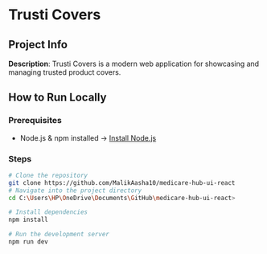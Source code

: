 # Trusti Covers

## Project Info

**Description**: Trusti Covers is a modern web application for showcasing and managing trusted product covers.

## How to Run Locally

### Prerequisites

- Node.js & npm installed → [Install Node.js](https://nodejs.org/)

### Steps

```sh
# Clone the repository
git clone https://github.com/MalikAasha10/medicare-hub-ui-react
# Navigate into the project directory
cd C:\Users\HP\OneDrive\Documents\GitHub\medicare-hub-ui-react> 

# Install dependencies
npm install

# Run the development server
npm run dev
